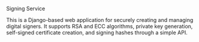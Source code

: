 Signing Service

This is a Django-based web application for securely creating and managing digital signers. 
It supports RSA and ECC algorithms, private key generation, self-signed certificate creation, 
and signing hashes through a simple API.
